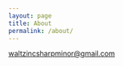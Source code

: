 ```yaml
---
layout: page
title: About
permalink: /about/
---
```


[waltzincsharpminor@gmail.com](mailto:waltzincsharpminor@gmail.com)
